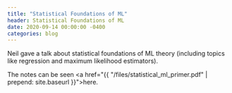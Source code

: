 ```yaml
---
title: "Statistical Foundations of ML"
header: Statistical Foundations of ML
date: 2020-09-14 00:00:00 -0400
categories: blog
---
```


Neil gave a talk about statistical foundations of ML theory (including topics like regression and maximum likelihood estimators).

The notes can be seen <a href="{{ "/files/statistical_ml_primer.pdf" | prepend: site.baseurl }}">here</a>.

